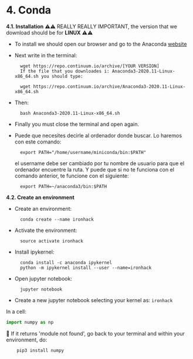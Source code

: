 # 4. Conda

**4.1. Installation**
⚠⚠ REALLY REALLY IMPORTANT, the version that we download should be for **LINUX** ⚠⚠

- To install we should open our browser and go to the Anaconda [website](https://www.anaconda.com/products/individual)

- Next write in the terminal: 

        wget https://repo.continuum.io/archive/[YOUR VERSION] 
        If the file that you downloades i: Anaconda3-2020.11-Linux-x86_64.sh you should type: 

        wget https://repo.continuum.io/archive/Anaconda3-2020.11-Linux-x86_64.sh
- Then:   

        bash Anaconda3-2020.11-Linux-x86_64.sh

- Finally you must close the terminal and open again. 

- Puede que necesites decirle al ordenador donde buscar. Lo haremos con este comando:
        
        export PATH="/home/username/miniconda/bin:$PATH"
       
  el username debe ser cambiado por tu nombre de usuario para que el ordenador encuentre la ruta. Y puede que si no te funciona con el comando anterior, te funcione con el         siguiente:
  
        export PATH=~/anaconda3/bin:$PATH

**4.2. Create an environment**
- Create an environment:  

        conda create --name ironhack

- Activate the environment:

        source activate ironhack  


- Install ipykernel:

        conda install -c anaconda ipykernel
        python -m ipykernel install --user --name=ironhack

- Open jupyter notebook:  

        jupyter notebook

- Create a new jupyter notebook selecting your kernel as: `ironhack`

In a cell:
```python
import numpy as np
```
🚨 If it returns 'module not found', go back to your terminal and within your environment, do: 

        pip3 install numpy


